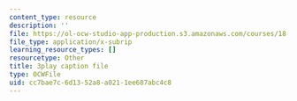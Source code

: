 ```yaml
---
content_type: resource
description: ''
file: https://ol-ocw-studio-app-production.s3.amazonaws.com/courses/18-03sc-differential-equations-fall-2011/cc7bae7c6d1352a8a0211ee687abc4c8_EWWw0jryj1A.vtt
file_type: application/x-subrip
learning_resource_types: []
resourcetype: Other
title: 3play caption file
type: OCWFile
uid: cc7bae7c-6d13-52a8-a021-1ee687abc4c8
---
```

